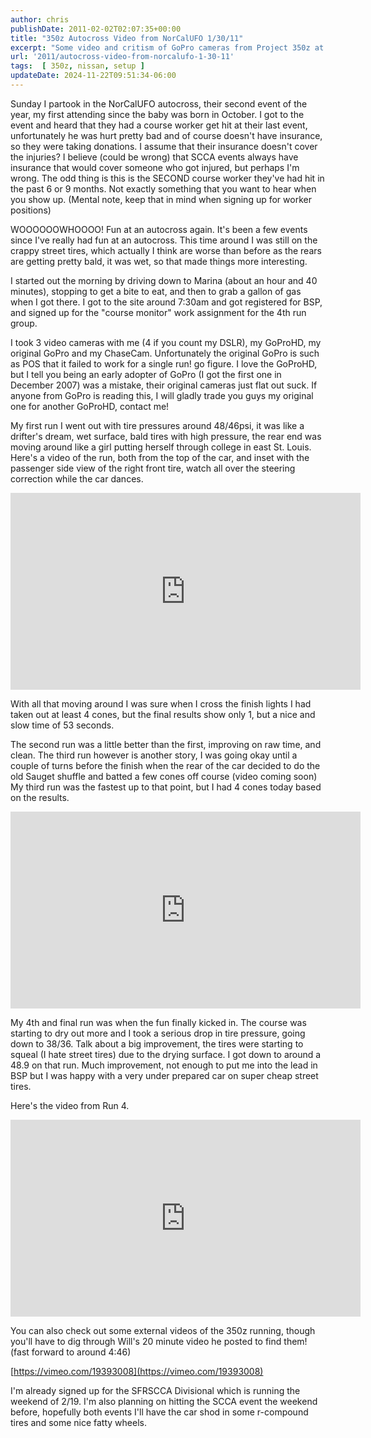 ```yaml
---
author: chris
publishDate: 2011-02-02T02:07:35+00:00
title: "350z Autocross Video from NorCalUFO 1/30/11"
excerpt: "Some video and critism of GoPro cameras from Project 350z at a UFO Autocross from January 30th, 2011. "
url: '2011/autocross-video-from-norcalufo-1-30-11'
tags:  [ 350z, nissan, setup ] 
updateDate: 2024-11-22T09:51:34-06:00
---
```


Sunday I partook in the NorCalUFO autocross, their second event of the year, my first attending since the baby was born in October. I got to the event and heard that they had a course worker get hit at their last event, unfortunately he was hurt pretty bad and of course doesn't have insurance, so they were taking donations. I assume that their insurance doesn't cover the injuries? I believe (could be wrong) that SCCA events always have insurance that would cover someone who got injured, but perhaps I'm wrong. The odd thing is this is the SECOND course worker they've had hit in the past 6 or 9 months. Not exactly something that you want to hear when you show up. (Mental note, keep that in mind when signing up for worker positions)

WOOOOOOWHOOOO! Fun at an autocross again. It's been a few events since I've really had fun at an autocross. This time around I was still on the crappy street tires, which actually I think are worse than before as the rears are getting pretty bald, it was wet, so that made things more interesting.

I started out the morning by driving down to Marina (about an hour and 40 minutes), stopping to get a bite to eat, and then to grab a gallon of gas when I got there. I got to the site around 7:30am and got registered for BSP, and signed up for the "course monitor" work assignment for the 4th run group.

I took 3 video cameras with me (4 if you count my DSLR), my GoProHD, my original GoPro and my ChaseCam. Unfortunately the original GoPro is such as POS that it failed to work for a single run! go figure. I love the GoProHD, but I tell you being an early adopter of GoPro (I got the first one in December 2007) was a mistake, their original cameras just flat out suck. If anyone from GoPro is reading this, I will gladly trade you guys my original one for another GoProHD, contact me!

My first run I went out with tire pressures around 48/46psi, it was like a drifter's dream, wet surface, bald tires with high pressure, the rear end was moving around like a girl putting herself through college in east St. Louis. Here's a video of the run, both from the top of the car, and inset with the passenger side view of the right front tire, watch all over the steering correction while the car dances.

<iframe width="560" height="315" src="https://www.youtube.com/embed/zjCFiWwO6GA?si=i-oaHE3kYWvYAsCw" title="YouTube video player" frameborder="0" allow="accelerometer; autoplay; clipboard-write; encrypted-media; gyroscope; picture-in-picture; web-share" referrerpolicy="strict-origin-when-cross-origin" allowfullscreen></iframe>

With all that moving around I was sure when I cross the finish lights I had taken out at least 4 cones, but the final results show only 1, but a nice and slow time of 53 seconds.

The second run was a little better than the first, improving on raw time, and clean. The third run however is another story, I was going okay until a couple of turns before the finish when the rear of the car decided to do the old Sauget shuffle and batted a few cones off course (video coming soon) My third run was the fastest up to that point, but I had 4 cones today based on the results.

<iframe width="560" height="315" src="https://www.youtube.com/embed/3Xq9NICjUJA?si=pIj4MFznC2ArsSBp" title="YouTube video player" frameborder="0" allow="accelerometer; autoplay; clipboard-write; encrypted-media; gyroscope; picture-in-picture; web-share" referrerpolicy="strict-origin-when-cross-origin" allowfullscreen></iframe>
  
My 4th and final run was when the fun finally kicked in. The course was starting to dry out more and I took a serious drop in tire pressure, going down to 38/36. Talk about a big improvement, the tires were starting to squeal (I hate street tires) due to the drying surface. I got down to around a 48.9 on that run. Much improvement, not enough to put me into the lead in BSP but I was happy with a very under prepared car on super cheap street tires.

Here's the video from Run 4.

<iframe width="560" height="315" src="https://www.youtube.com/embed/59p2nYz4qj0?si=3OPEeuQ7iGPjjIO-" title="YouTube video player" frameborder="0" allow="accelerometer; autoplay; clipboard-write; encrypted-media; gyroscope; picture-in-picture; web-share" referrerpolicy="strict-origin-when-cross-origin" allowfullscreen></iframe>
  
You can also check out some external videos of the 350z running, though you'll have to dig through Will's 20 minute video he posted to find them! (fast forward to around 4:46)

[https://vimeo.com/19393008](https://vimeo.com/19393008)

I'm already signed up for the SFRSCCA Divisional which is running the weekend of 2/19. I'm also planning on hitting the SCCA event the weekend before, hopefully both events I'll have the car shod in some r-compound tires and some nice fatty wheels.
